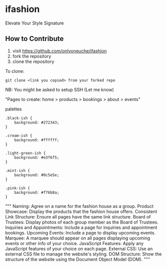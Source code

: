 # ifashion
Elevate Your Style Signature


## How to Contribute

1. visit https://github.com/onlyoneuche/ifashion
2. fork the repository
3. clone the repository 

To clone:

```
git clone <link you copied> from your forked repo
```

NB: You might be asked to setup SSH (Let me know)

"Pages to create: home > products > bookings > about > events"

palettes
```
.black-ish { 
	background: #272343; 
}
	
.cream-ish { 
	background: #ffffff; 
}

.light-green-ish { 
	background: #e3f6f5; 
}

.mint-ish { 
	background: #0c5e5e; 
}

.pink-ish { 
	background: #f76b8a; 
}
```




"""
    Naming: Agree on a name for the fashion house as a group.
    Product Showcase: Display the products that the fashion house offers.
    Consistent Link Structure: Ensure all pages have the same link structure.
    Board of Trustees: Display photos of each group member as the Board of Trustees.
    Inquiries and Appointments: Include a page for inquiries and appointment bookings.
    Upcoming Events: Include a page to display upcoming events.
    Marquee: A marquee should appear on all pages displaying upcoming events or other info of your choice.
    JavaScript Features: Apply any JavaScript features of your choice on each page.
    External CSS: Use an external CSS file to manage the website's styling.
    DOM Structure: Show the structure of the website using the Document Object Model (DOM).
"""